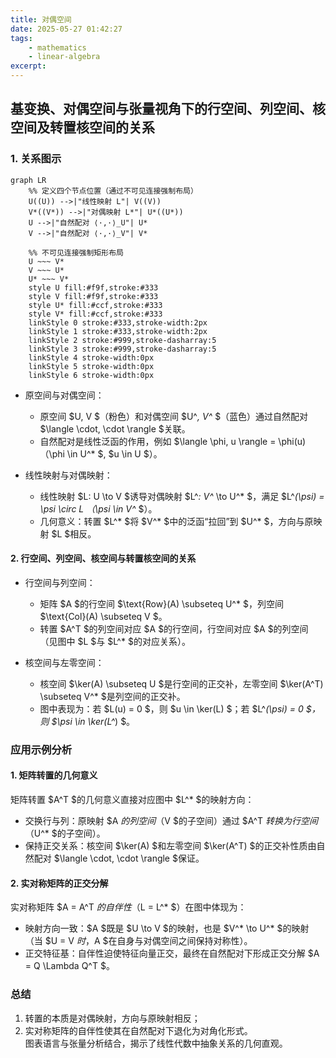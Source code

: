 ```yaml
---
title: 对偶空间
date: 2025-05-27 01:42:27
tags:
    - mathematics
    - linear-algebra
excerpt: 
---
```

## 基变换、对偶空间与张量视角下的行空间、列空间、核空间及转置核空间的关系

### 1. 关系图示
```mermaid
graph LR
    %% 定义四个节点位置（通过不可见连接强制布局）
    U((U)) -->|"线性映射 L"| V((V))
    V*((V*)) -->|"对偶映射 L*"| U*((U*))
    U -->|"自然配对 ⟨·,·⟩_U"| U*
    V -->|"自然配对 ⟨·,·⟩_V"| V*

    %% 不可见连接强制矩形布局
    U ~~~ V*
    V ~~~ U*
    U* ~~~ V*
    style U fill:#f9f,stroke:#333
    style V fill:#f9f,stroke:#333
    style U* fill:#ccf,stroke:#333
    style V* fill:#ccf,stroke:#333
    linkStyle 0 stroke:#333,stroke-width:2px
    linkStyle 1 stroke:#333,stroke-width:2px
    linkStyle 2 stroke:#999,stroke-dasharray:5
    linkStyle 3 stroke:#999,stroke-dasharray:5
    linkStyle 4 stroke-width:0px
    linkStyle 5 stroke-width:0px
    linkStyle 6 stroke-width:0px
```

- 原空间与对偶空间：  
  - 原空间 $U, V $（粉色）和对偶空间 $U^*, V^* $（蓝色）通过自然配对 $\langle \cdot, \cdot \rangle $关联。  
  - 自然配对是线性泛函的作用，例如 $\langle \phi, u \rangle = \phi(u) $（$\phi \in U^* $, $u \in U $）。

- 线性映射与对偶映射：  
  - 线性映射 $L: U \to V $诱导对偶映射 $L^*: V^* \to U^* $，满足 $L^*(\psi) = \psi \circ L $（$\psi \in V^* $）。  
  - 几何意义：转置 $L^* $将 $V^* $中的泛函“拉回”到 $U^* $，方向与原映射 $L $相反。


#### 2. 行空间、列空间、核空间与转置核空间的关系
- 行空间与列空间：  
  - 矩阵 $A $的行空间 $\text{Row}(A) \subseteq U^* $，列空间 $\text{Col}(A) \subseteq V $。  
  - 转置 $A^T $的列空间对应 $A $的行空间，行空间对应 $A $的列空间（见图中 $L $与 $L^* $的对应关系）。

- 核空间与左零空间：  
  - 核空间 $\ker(A) \subseteq U $是行空间的正交补，左零空间 $\ker(A^T) \subseteq V^* $是列空间的正交补。  
  - 图中表现为：若 $L(u) = 0 $，则 $u \in \ker(L) $；若 $L^*(\psi) = 0 $，则 $\psi \in \ker(L^*) $。


### 应用示例分析

#### 1. 矩阵转置的几何意义
矩阵转置 $A^T $的几何意义直接对应图中 $L^* $的映射方向：  
- 交换行与列：原映射 $A $的列空间（$V $的子空间）通过 $A^T $转换为行空间（$U^* $的子空间）。  
- 保持正交关系：核空间 $\ker(A) $和左零空间 $\ker(A^T) $的正交补性质由自然配对 $\langle \cdot, \cdot \rangle $保证。


#### 2. 实对称矩阵的正交分解
实对称矩阵 $A = A^T $的自伴性（$L = L^* $）在图中体现为：  
- 映射方向一致：$A $既是 $U \to V $的映射，也是 $V^* \to U^* $的映射（当 $U = V $时，$A $在自身与对偶空间之间保持对称性）。  
- 正交特征基：自伴性迫使特征向量正交，最终在自然配对下形成正交分解 $A = Q \Lambda Q^T $。


### 总结
1. 转置的本质是对偶映射，方向与原映射相反；  
2. 实对称矩阵的自伴性使其在自然配对下退化为对角化形式。  
图表语言与张量分析结合，揭示了线性代数中抽象关系的几何直观。